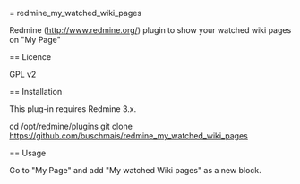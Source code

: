 = redmine_my_watched_wiki_pages

Redmine (http://www.redmine.org/) plugin to show your watched wiki pages on "My Page"

== Licence

GPL v2

== Installation

This plug-in requires Redmine 3.x.

  cd /opt/redmine/plugins
  git clone https://github.com/buschmais/redmine_my_watched_wiki_pages

== Usage

Go to "My Page" and add "My watched Wiki pages" as a new block.
